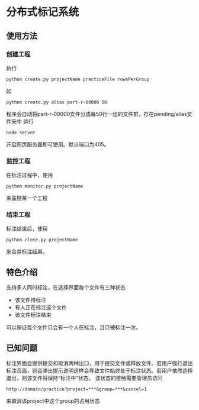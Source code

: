 # 分布式标记系统
## 使用方法
### 创建工程
执行

    python create.py projectName practiceFile rowsPerGroup
如

    python create.py alias part-r-00000 50
程序会自动将part-r-00000文件分成每50行一组的文件群，存在pending/alias文件夹中
运行

    node server
开启网页服务器即可使用。默认端口为405。
### 监控工程
在标注过程中，使用

    python monitor.py projectName
来监控某一个工程
### 结束工程
标注结束后，使用

    python close.py projectName
来合并标注结果。
## 特色介绍
支持多人同时标注，在选择界面每个文件有三种状态

* 该文件待标注  
* 有人正在标注这个文件  
* 该文件标注结束

可以保证每个文件只会有一个人在标注，且只被标注一次。

## 已知问题
标注界面会提供提交和取消两种出口，用于提交文件或释放文件。若用户强行退出标注页面，则会弹出提示说明这样会导致文件始终处于标注状态。若用户依然选择退出，则该文件将保持“标注中”状态。
该状态的接触需要管理员访问

    http://domain/practice?project=***&group=***&cancel=1
来取消该project中这个group的占用状态

